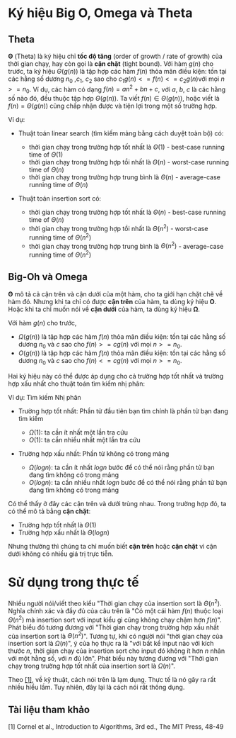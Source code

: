 # Ký hiệu Big O, Omega và Theta

## Theta
**Θ** (Theta) là ký hiệu chỉ **tốc độ tăng** (order of growth / rate of growth) của thời gian chạy, hay còn gọi là **cận chặt** (tight bound).
Với hàm $g(n)$ cho trước, ta ký hiệu $Θ(g(n))$ là tập hợp các hàm $f(n)$ thỏa mãn điều kiện: tồn tại các hằng số dương $n_0$ ,$c_1$, $c_2$ sao cho $c_1g(n) <= f(n) <= c_2g(n)$với mọi  $n >= n_0$.
Ví dụ, các hàm có dạng $f(n) = an^2 + bn + c$, với $a$, $b$, $c$ là các hằng số nào đó, đều thuộc tập hợp $Θ(g(n))$.
Ta viết $f(n) ∈ Θ(g(n))$, hoặc viết là $f(n) = Θ(g(n))$ cũng chấp nhận được và tiện lợi trong một số trường hợp.

Ví dụ: 
- Thuật toán linear search (tìm kiếm mảng bằng cách duyệt toàn bộ) có:
    - thời gian chạy trong trường hợp tốt nhất là $Θ(1)$ - best-case running time of $Θ(1)$
    - thời gian chạy trong trường hợp tồi nhất là $Θ(n)$ - worst-case running time of $Θ(n)$
    - thời gian chạy trong trường hợp trung bình là $Θ(n)$ - average-case running time of $Θ(n)$

- Thuật toán insertion sort có:
    - thời gian chạy trong trường hợp tốt nhất là $Θ(n)$ - best-case running time of $Θ(n)$
    - thời gian chạy trong trường hợp tồi nhất là $Θ(n^2)$ - worst-case running time of $Θ(n^2)$
    - thời gian chạy trong trường hợp trung bình là $Θ(n^2)$ - average-case running time of $Θ(n^2)$

## Big-Oh và Omega
**Θ** mô tả cả cận trên và cận dưới của một hàm, cho ta giới hạn chặt chẽ về hàm đó. Nhưng khi ta chỉ có được **cận trên** của hàm, ta dùng ký hiệu **Ο**. Hoặc khi ta chỉ muốn nói về **cận dưới** của hàm, ta dùng ký hiệu **Ω**. 

Với hàm $g(n)$ cho trước, 
- $Ω(g(n))$ là tập hợp các hàm $f(n)$ thỏa mãn điều kiện: tồn tại các hằng số dương $n_0$ và $c$ sao cho $f(n) >= cg(n)$ với mọi  $n >= n_0$.
- $O(g(n))$ là tập hợp các hàm $f(n)$ thỏa mãn điều kiện: tồn tại các hằng số dương $n_0$ và $c$ sao cho $f(n) <= cg(n)$ với mọi  $n >= n_0$.

Hai ký hiệu này có thể được áp dụng cho cả trường hợp tốt nhất và trường hợp xấu nhất cho thuật toán tìm kiếm nhị phân:

Ví dụ: Tìm kiếm Nhị phân
- Trường hợp tốt nhất: Phần tử đầu tiên bạn tìm chính là phần tử bạn đang tìm kiếm
  - $Ω(1)$: ta cần ít nhất một lần tra cứu
  - $Ο(1)$: ta cần nhiều nhất một lần tra cứu

- Trường hợp xấu nhất: Phần tử không có trong mảng
  - $Ω(log n)$: ta cần ít nhất $log n$ bước để có thể nói rằng phần tử bạn đang tìm không có trong mảng
  - $Ο(log n)$: ta cần nhiều nhất $log n$ bước để có thể nói rằng phần tử bạn đang tìm không có trong mảng

Có thể thấy ở đây các cận trên và dưới trùng nhau. Trong trường hợp đó, ta có thể mô tả bằng **cận chặt**:
- Trường hợp tốt nhất là $Θ(1)$
- Trường hợp xấu nhất là $Θ(log n)$

Nhưng thường thì chúng ta chỉ muốn biết **cận trên** hoặc **cận chặt** vì cận dưới không có nhiều giá trị trực tiễn.

# Sử dụng trong thực tế
Nhiều người nói/viết theo kiểu "Thời gian chạy của insertion sort là $Θ(n^2)$. Nghĩa chính xác và đầy đủ của câu trên là "Có một cái hàm $f(n)$ thuộc loại $Θ(n^2)$ mà insertion sort với input kiểu gì cũng không chạy chậm hơn $f(n)$".
Phát biểu đó tương đương với "Thời gian chạy trong trường hợp xấu nhất của insertion sort là $Θ(n^2)$".
Tương tự, khi có người nói "thời gian chạy của insertion sort là $Ω(n)$", ý của họ thực ra là "với bất kể input nào với kích thước $n$, thời gian chạy của insertion sort cho input đó không ít hơn $n$ nhân với một hằng số, với $n$ đủ lớn". Phát biểu này tương đương với "Thời gian chạy trong trường hợp tốt nhất của insertion sort là $Ω(n)$".

Theo [[1]](#1), về kỹ thuật, cách nói trên là lạm dụng. Thực tế là nó gây ra rất nhiều hiểu lầm. Tuy nhiên, đây lại là cách nói rất thông dụng.

## Tài liệu tham khảo
<a id="1">[1]</a>
Cornel et al., Introduction to Algorithms, 3rd ed., The MIT Press, 48-49